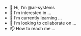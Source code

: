 - 👋 Hi, I’m @ar-systems
- 👀 I’m interested in ...
- 🌱 I’m currently learning ...
- 💞️ I’m looking to collaborate on ...
- 📫 How to reach me ...

<!---
ar-systems/ar-systems is a ✨ special ✨ repository because its `README.md` (this file) appears on your GitHub profile.
You can click the Preview link to take a look at your changes.
--->
